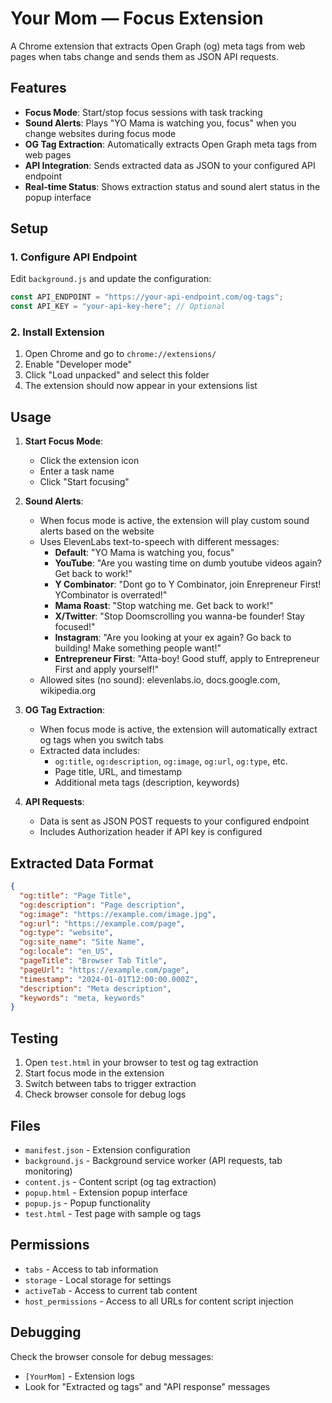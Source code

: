 # Your Mom — Focus Extension

A Chrome extension that extracts Open Graph (og) meta tags from web pages when tabs change and sends them as JSON API requests.

## Features

- **Focus Mode**: Start/stop focus sessions with task tracking
- **Sound Alerts**: Plays "YO Mama is watching you, focus" when you change websites during focus mode
- **OG Tag Extraction**: Automatically extracts Open Graph meta tags from web pages
- **API Integration**: Sends extracted data as JSON to your configured API endpoint
- **Real-time Status**: Shows extraction status and sound alert status in the popup interface

## Setup

### 1. Configure API Endpoint

Edit `background.js` and update the configuration:

```javascript
const API_ENDPOINT = "https://your-api-endpoint.com/og-tags";
const API_KEY = "your-api-key-here"; // Optional
```

### 2. Install Extension

1. Open Chrome and go to `chrome://extensions/`
2. Enable "Developer mode"
3. Click "Load unpacked" and select this folder
4. The extension should now appear in your extensions list

## Usage

1. **Start Focus Mode**: 
   - Click the extension icon
   - Enter a task name
   - Click "Start focusing"

2. **Sound Alerts**:
   - When focus mode is active, the extension will play custom sound alerts based on the website
   - Uses ElevenLabs text-to-speech with different messages:
     - **Default**: "YO Mama is watching you, focus"
     - **YouTube**: "Are you wasting time on dumb youtube videos again? Get back to work!"
     - **Y Combinator**: "Dont go to Y Combinator, join Enrepreneur First! YCombinator is overrated!"
     - **Mama Roast**: "Stop watching me. Get back to work!"
     - **X/Twitter**: "Stop Doomscrolling you wanna-be founder! Stay focused!"
     - **Instagram**: "Are you looking at your ex again? Go back to building! Make something people want!"
     - **Entrepreneur First**: "Atta-boy! Good stuff, apply to Entrepreneur First and apply yourself!"
   - Allowed sites (no sound): elevenlabs.io, docs.google.com, wikipedia.org

3. **OG Tag Extraction**:
   - When focus mode is active, the extension will automatically extract og tags when you switch tabs
   - Extracted data includes:
     - `og:title`, `og:description`, `og:image`, `og:url`, `og:type`, etc.
     - Page title, URL, and timestamp
     - Additional meta tags (description, keywords)

4. **API Requests**:
   - Data is sent as JSON POST requests to your configured endpoint
   - Includes Authorization header if API key is configured

## Extracted Data Format

```json
{
  "og:title": "Page Title",
  "og:description": "Page description",
  "og:image": "https://example.com/image.jpg",
  "og:url": "https://example.com/page",
  "og:type": "website",
  "og:site_name": "Site Name",
  "og:locale": "en_US",
  "pageTitle": "Browser Tab Title",
  "pageUrl": "https://example.com/page",
  "timestamp": "2024-01-01T12:00:00.000Z",
  "description": "Meta description",
  "keywords": "meta, keywords"
}
```

## Testing

1. Open `test.html` in your browser to test og tag extraction
2. Start focus mode in the extension
3. Switch between tabs to trigger extraction
4. Check browser console for debug logs

## Files

- `manifest.json` - Extension configuration
- `background.js` - Background service worker (API requests, tab monitoring)
- `content.js` - Content script (og tag extraction)
- `popup.html` - Extension popup interface
- `popup.js` - Popup functionality
- `test.html` - Test page with sample og tags

## Permissions

- `tabs` - Access to tab information
- `storage` - Local storage for settings
- `activeTab` - Access to current tab content
- `host_permissions` - Access to all URLs for content script injection

## Debugging

Check the browser console for debug messages:
- `[YourMom]` - Extension logs
- Look for "Extracted og tags" and "API response" messages
